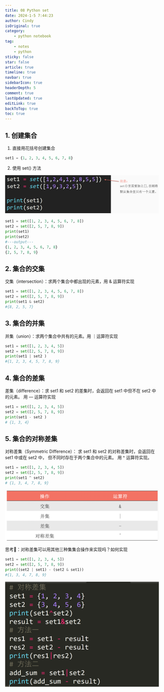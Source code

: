```yaml
---
title: 08 Python set
date: 2024-1-5 7:44:23
author: Cindy
isOriginal: true
category: 
    - python notebook
tag:
    - notes
    - python
sticky: false
star: false
article: true
timeline: true
navbar: true
sidebarIcon: true
headerDepth: 5
comment: true
lastUpdated: true
editLink: true
backToTop: true
toc: true
---
```


## 1. 创建集合

1. 直接用花括号创建集合

```python
set1 = {1, 2, 3, 4, 5, 6, 7, 8}
```

2. 使用 set() 方法

![image-20240105074614142](./08-set.assets/image-20240105074614142.png)

```python
set1 = set([1, 2, 3, 4, 5, 6, 7, 8])
set2 = set([2, 5, 7, 8, 9])
print(set1)
print(set2)
#---output---
{1, 2, 3, 4, 5, 6, 7, 8}
{2, 5, 7, 8, 9}
```

## 2. 集合的交集

交集（intersection）：求两个集合中都出现的元素，用 & 运算符实现

```python
set1 = set([1, 2, 3, 4, 5, 6, 7, 8])
set2 = set([2, 5, 7, 8, 9])
print(set1 & set2)
#{8, 2, 5, 7}
```

## 3. 集合的并集

并集（union）：求两个集合中共有的元素。用 ｜运算符实现

```python
set1 = set([1, 2, 3, 4, 5])
set2 = set([2, 5, 7, 8, 9])
print(set1 | set2 )
#{1, 2, 3, 4, 5, 7, 8, 9}
```

## 4. 集合的差集

差集（difference）：求 set1 和 set2 的差集时，会返回在 set1 中但不在 set2 中的元素。 用 — 运算符实现

```python
set1 = set([1, 2, 3, 4, 5])
set2 = set([2, 5, 7, 8, 9])
print(set1 - set2 )
# {1, 3, 4}
```

## 5. 集合的对称差集

对称差集（Symmetric Difference）： 求 set1 和 set2 的对称差集时，会返回在 set1 中或在 set2 中， 但不同时存在于两个集合中的元素。 用 ^ 运算符实现。

```python
set1 = set([1, 2, 3, 4, 5])
set2 = set([2, 5, 7, 8, 9])
print(set1 ^ set2)
# {1, 3, 4, 7, 8, 9}
```

![image-20240105075713934](./08-set.assets/image-20240105075713934.png)

思考🤔：对称差集可以用其他三种集集合操作来实现吗？如何实现

```python
set1 = set([1, 2, 3, 4, 5])
set2 = set([2, 5, 7, 8, 9])
print((set2 | set1) - (set2 & set1))
#{1, 3, 4, 7, 8, 9}
```

![image-20240105080258687](./08-set.assets/image-20240105080258687.png)